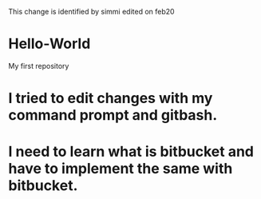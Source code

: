 This change is identified by simmi
edited on feb20
# Hello-World
My first repository

# I tried to edit changes with my command prompt and gitbash.
# I need to learn what is bitbucket and have to implement the same with bitbucket.
